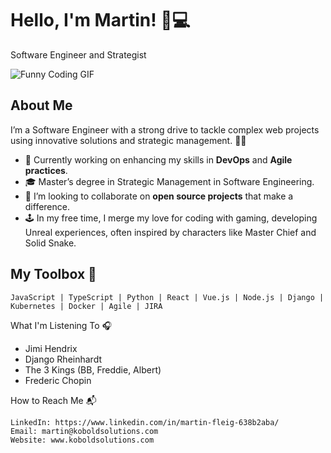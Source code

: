 # Hello, I'm Martin! 👋💻

Software Engineer and Strategist

![Funny Coding GIF](https://i.giphy.com/media/v1.Y2lkPTc5MGI3NjExZXM4cjd2bDNmbm8ybXZ3YmQ1MWN2bmxvZzdxMmJ0aG9ka3Jwb2NmYiZlcD12MV9pbnRlcm5hbF9naWZfYnlfaWQmY3Q9Zw/bJ4TVNYNUympPgcpem/giphy.gif "Funny Coding")

## About Me
I’m a Software Engineer with a strong drive to tackle complex web projects using innovative solutions and strategic management. 🌟🚀

- 🔭 Currently working on enhancing my skills in **DevOps** and **Agile practices**.
- 🎓 Master’s degree in Strategic Management in Software Engineering.
- 👯 I’m looking to collaborate on **open source projects** that make a difference.
- 🕹️ In my free time, I merge my love for coding with gaming, developing Unreal experiences, often inspired by characters like Master Chief and Solid Snake.

## My Toolbox 🧰
```text
JavaScript | TypeScript | Python | React | Vue.js | Node.js | Django | Kubernetes | Docker | Agile | JIRA
```
What I'm Listening To 🎧

- Jimi Hendrix
- Django Rheinhardt 
- The 3 Kings (BB, Freddie, Albert)
- Frederic Chopin


How to Reach Me 📬

    LinkedIn: https://www.linkedin.com/in/martin-fleig-638b2aba/
    Email: martin@koboldsolutions.com
    Website: www.koboldsolutions.com

